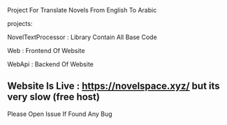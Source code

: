 Project For Translate Novels From English To Arabic

projects:

NovelTextProcessor :
	Library Contain All Base Code

Web : Frontend Of Website

WebApi : Backend Of Website

Website Is Live : https://novelspace.xyz/
but its very slow (free host)
--------------------------------------------------
Please Open Issue If Found Any Bug
